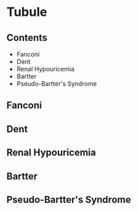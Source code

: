 <!--
Filename:	Tubule.md
Project:	/Users/shume/Developer/mnemosyne/docs/MMB/docs/e_Nephro
Authors:	shumez <https://github.com/shumez>
Created:	2019-04-03 17:32:17
Modified:	2020-01-26 15:49:47
-----
Copyright (c) 2020 shumez
-->

# Tubule

## Contents

- Fanconi
- Dent
- Renal Hypouricemia
- Bartter
- Pseudo-Bartter's Syndrome


## Fanconi

<!-- <h6 id='fanconi-def'>Definition</h6> -->
<!-- <h6 id='fanconi-eti'>Etiology</h6> -->
<!-- <h6 id='fanconi-epi'>Epidemiology</h6> -->
<!-- <h6 id='fanconi-cls'>Classification</h6> -->
<!-- <h6 id='fanconi-sx'>Sign and Symptom</h6> -->
<!-- <h6 id='fanconi-cmp'>Complication</h6> -->
<!-- <h6 id='fanconi-ex'>Examination</h6> -->
<!-- <h6 id='fanconi-dx'>Diagnosis</h6> -->
<!-- <h6 id='fanconi-tx'>Treatment</h6> -->
<!-- <h6 id='fanconi-prg'>Prognosis</h6> -->
<!-- <h6 id='fanconi-app'>Appendix</h6> -->


## Dent

<!-- <h6 id='dent-def'>Definition</h6> -->
<!-- <h6 id='dent-eti'>Etiology</h6> -->
<!-- <h6 id='dent-epi'>Epidemiology</h6> -->
<!-- <h6 id='dent-cls'>Classification</h6> -->
<!-- <h6 id='dent-sx'>Sign and Symptom</h6> -->
<!-- <h6 id='dent-cmp'>Complication</h6> -->
<!-- <h6 id='dent-ex'>Examination</h6> -->
<!-- <h6 id='dent-dx'>Diagnosis</h6> -->
<!-- <h6 id='dent-tx'>Treatment</h6> -->
<!-- <h6 id='dent-prg'>Prognosis</h6> -->
<!-- <h6 id='dent-app'>Appendix</h6> -->


## Renal Hypouricemia

<!-- <h6 id='renal_hypouricemia-def'>Definition</h6> -->
<!-- <h6 id='renal_hypouricemia-eti'>Etiology</h6> -->
<!-- <h6 id='renal_hypouricemia-epi'>Epidemiology</h6> -->
<!-- <h6 id='renal_hypouricemia-cls'>Classification</h6> -->
<!-- <h6 id='renal_hypouricemia-sx'>Sign and Symptom</h6> -->
<!-- <h6 id='renal_hypouricemia-cmp'>Complication</h6> -->
<!-- <h6 id='renal_hypouricemia-ex'>Examination</h6> -->
<!-- <h6 id='renal_hypouricemia-dx'>Diagnosis</h6> -->
<!-- <h6 id='renal_hypouricemia-tx'>Treatment</h6> -->
<!-- <h6 id='renal_hypouricemia-prg'>Prognosis</h6> -->
<!-- <h6 id='renal_hypouricemia-app'>Appendix</h6> -->


## Bartter

<!-- <h6 id='bartter-def'>Definition</h6> -->
<!-- <h6 id='bartter-eti'>Etiology</h6> -->
<!-- <h6 id='bartter-epi'>Epidemiology</h6> -->
<!-- <h6 id='bartter-cls'>Classification</h6> -->
<!-- <h6 id='bartter-sx'>Sign and Symptom</h6> -->
<!-- <h6 id='bartter-cmp'>Complication</h6> -->
<!-- <h6 id='bartter-ex'>Examination</h6> -->
<!-- <h6 id='bartter-dx'>Diagnosis</h6> -->
<!-- <h6 id='bartter-tx'>Treatment</h6> -->
<!-- <h6 id='bartter-prg'>Prognosis</h6> -->
<!-- <h6 id='bartter-app'>Appendix</h6> -->


## Pseudo-Bartter's Syndrome

<!-- <h6 id='pseudo-bartter_syndrome-def'>Definition</h6> -->
<!-- <h6 id='pseudo-bartter_syndrome-eti'>Etiology</h6> -->
<!-- <h6 id='pseudo-bartter_syndrome-epi'>Epidemiology</h6> -->
<!-- <h6 id='pseudo-bartter_syndrome-cls'>Classification</h6> -->
<!-- <h6 id='pseudo-bartter_syndrome-sx'>Sign and Symptom</h6> -->
<!-- <h6 id='pseudo-bartter_syndrome-cmp'>Complication</h6> -->
<!-- <h6 id='pseudo-bartter_syndrome-ex'>Examination</h6> -->
<!-- <h6 id='pseudo-bartter_syndrome-dx'>Diagnosis</h6> -->
<!-- <h6 id='pseudo-bartter_syndrome-tx'>Treatment</h6> -->
<!-- <h6 id='pseudo-bartter_syndrome-prg'>Prognosis</h6> -->
<!-- <h6 id='pseudo-bartter_syndrome-app'>Appendix</h6> -->

##

<!-- ## -->
<!-- <h6 id='-def'>Definition</h6> -->
<!-- <h6 id='-eti'>Etiology</h6> -->
<!-- <h6 id='-epi'>Epidemiology</h6> -->
<!-- <h6 id='-cls'>Classification</h6> -->
<!-- <h6 id='-sx'>Sign and Symptom</h6> -->
<!-- <h6 id='-cmp'>Complication</h6> -->
<!-- <h6 id='-ex'>Examination</h6> -->
<!-- <h6 id='-dx'>Diagnosis</h6> -->
<!-- <h6 id='-tx'>Treatment</h6> -->
<!-- <h6 id='-prg'>Prognosis</h6> -->
<!-- <h6 id='-app'>Appendix</h6> -->

<!-- ref -->


<!-- <style type="text/css">
	img{width: 50%; float: right;}
</style> -->
